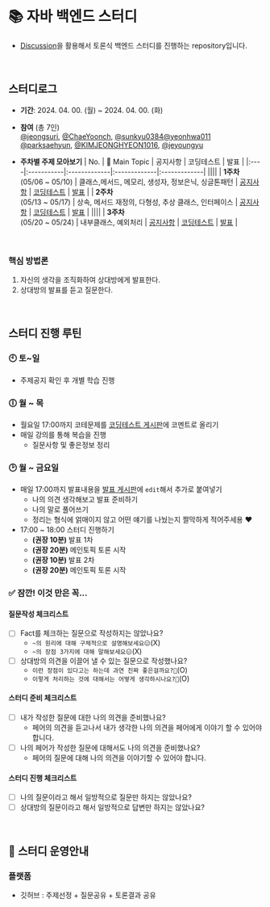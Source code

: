 # 📚 자바 백엔드 스터디
- [Discussion](https://github.com/jeongsuri/Java-GroupStudy/discussions)을 활용해서 토론식 백엔드 스터디를 진행하는 repository입니다.

<br />

## 스터디로그
- __기간__: 2024. 04. 00. (월) ~ 2024. 04. 00. (화)
- __참여__ (총 7인)<br>
[@jeongsuri](https://github.com/jeongsuri), [@ChaeYoonch](https://github.com/ChaeYoonch), [@sunkyu0384](https://github.com/sunkyu0384)[@yeonhwa011](https://github.com/yeonhwa011)<br>
[@parksaehyun](https://github.com/parksaehyun), [@KIMJEONGHYEON1016](https://github.com/KIMJEONGHYEON1016), [@jeyoungyu](https://github.com/jeyoungyu)
  
- __주차별 주제 모아보기__
  | No. | 💬 Main Topic | 공지사항 | 코딩테스트 | 발표 |
  |:----|:-----------|:-------------|:-------------|:-------------|
  ||||
  | __1주차__<br>(05/06 ~ 05/10) | 클래스,메서드, 메모리, 생성자, 정보은닉, 싱글톤패턴 | [공지사항](https://github.com/jeongsuri/Java-StudyGroup/discussions/19) | [코딩테스트](https://github.com/jeongsuri/Java-StudyGroup/discussions/14) | [발표](https://github.com/jeongsuri/Java-StudyGroup/discussions/17) |
  | __2주차__<br>(05/13 ~ 05/17) | 상속, 메서드 재정의, 다형성, 추상 클래스, 인터페이스 | [공지사항](https://github.com/jeongsuri/Java-StudyGroup/discussions/22) | [코딩테스트](https://github.com/jeongsuri/Java-StudyGroup/discussions/13) | [발표](https://github.com/jeongsuri/Java-StudyGroup/discussions/21) |
  ||||
  | __3주차__<br>(05/20 ~ 05/24) | 내부클래스, 예외처리 | [공지사항](https://github.com/jeongsuri/Java-StudyGroup/discussions/23) | [코딩테스트](https://github.com/jeongsuri/Java-StudyGroup/discussions/24) | [발표](https://github.com/jeongsuri/Java-StudyGroup/discussions/24) |

<br>

### 핵심 방법론
1. 자신의 생각을 조직화하여 상대방에게 발표한다.
2. 상대방의 발표를 듣고 질문한다.

<br>

## 스터디 진행 루틴

### 🕙 토~일
- 주제공지 확인 후 개별 학습 진행

### 🕕 월 ~ 목
- 월요일 17:00까지 코테문제를 [코딩테스트 게시판](https://github.com/jeongsuri/Java-StudyGroup/discussions/categories/%EC%8A%A4%ED%84%B0%EB%94%94-%ED%86%A0%EB%A1%A0-%EC%A7%88%EB%AC%B8)에 코멘트로 올리기
- 매일 강의를 통해 복습을 진행
  - 질문사항 및 좋은정보 정리

### 🕑 월 ~ 금요일
- 매일 17:00까지 발표내용을 [발표 게시판](https://github.com/jeongsuri/Java-StudyGroup/discussions/categories/%EB%82%B4%EC%9A%A9%EC%A0%95%EB%A6%AC)에 `edit`해서 추가로 붙여넣기
  - 나의 의견 생각해보고 발표 준비하기
  - 나의 말로 풀어쓰기
  - 정리는 형식에 얽매이지 않고 어떤 얘기를 나눴는지 짤막하게 적어주세용 ❤️	
- 17:00 ~ 18:00 스터디 진행하기
  - __(권장 10분)__ 발표 1차
  - __(권장 20분)__ 메인토픽 토론 시작
  - __(권장 10분)__ 발표 2차
  - __(권장 20분)__ 메인토픽 토론 시작

### ✅ 잠깐! 이것 만은 꼭…

#### 질문작성 체크리스트
  - [ ] Fact를 체크하는 질문으로 작성하지는 않았나요?
    - `~의 원리에 대해 구체적으로 설명해보세요😑`(X)
    - `~의 장점 3가지에 대해 말해보세요😑`(X)
  - [ ] 상대방의 의견을 이끌어 낼 수 있는 질문으로 작성했나요?
    - `이런 장점이 있다고는 하는데 과연 진짜 좋은걸까요?🤔`(O)
    - `이렇게 처리하는 것에 대해서는 어떻게 생각하시나요?🤔`(O)

#### 스터디 준비 체크리스트
  - [ ] 내가 작성한 질문에 대한 나의 의견을 준비했나요?
    - 페어의 의견을 듣고나서 내가 생각한 나의 의견을 페어에게 이야기 할 수 있어야 합니다.
  - [ ] 나의 페어가 작성한 질문에 대해서도 나의 의견을 준비했나요?
    - 페어의 질문에 대해 나의 의견을 이야기할 수 있어야 합니다.

#### 스터디 진행 체크리스트
  - [ ] 나의 질문이라고 해서 일방적으로 질문만 하지는 않았나요?
  - [ ] 상대방의 질문이라고 해서 일방적으로 답변만 하지는 않았나요?
<br>

## 📌 스터디 운영안내

### 플랫폼
- 깃허브 : 주제선정 + 질문공유 + 토론결과 공유
